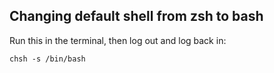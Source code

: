 ## Changing default shell from zsh to bash

Run this in the terminal, then log out and log back in:
```
chsh -s /bin/bash
```
